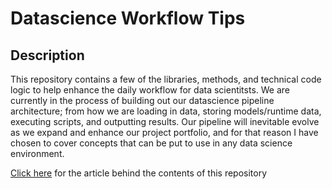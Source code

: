 # Datascience Workflow Tips


## Description

This repository contains a few of the libraries, methods, and technical code logic to help enhance the daily workflow for data scientitsts. We are currently in the process of building out our datascience pipeline architecture; from how we are loading in data, storing models/runtime data, executing scripts, and outputting results. Our pipeline will inevitable evolve as we expand and enhance our project portfolio, and for that reason I have chosen to cover concepts that can be put to use in any data science environment. 



[Click here]() for the article behind the contents of this repository


